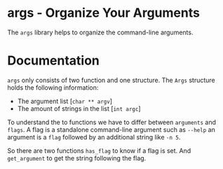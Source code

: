 # args - Organize Your Arguments

The `args` library helps to organize the command-line arguments.

# Documentation

`args` only consists of two function and one structure.
The `Args` structure holds the following information:

* The argument list [`char ** argv`]
* The amount of strings in the list [`int argc`]

To understand the to functions we have to differ between
`arguments` and `flags`. A flag is a standalone command-line argument
such as `--help` an argument is a `flag` followed by an additional string like
`-n 5`.

So there are two functions `has_flag` to know if a flag is set. And
`get_argument` to get the string following the flag.
